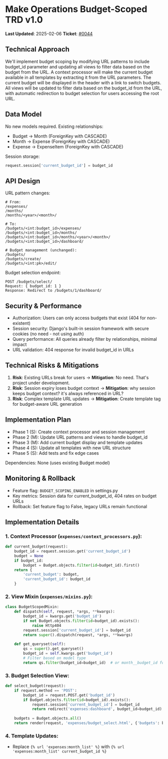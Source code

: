 # Make Operations Budget-Scoped TRD v1.0

**Last Updated**: 2025-02-06
**Ticket**: [#0044](https://github.com/MarcinOrlowski/pyggy-expense-tracker/issues/44)

## Technical Approach
We'll implement budget scoping by modifying URL patterns to include budget_id parameter and updating all views to filter data based on the budget from the URL. A context processor will make the current budget available in all templates by extracting it from the URL parameters. The current budget will be displayed in the header with a link to switch budgets. All views will be updated to filter data based on the budget_id from the URL, with automatic redirection to budget selection for users accessing the root URL.

## Data Model
No new models required. Existing relationships:
- Budget → Month (ForeignKey with CASCADE)
- Month → Expense (ForeignKey with CASCADE)
- Expense → ExpenseItem (ForeignKey with CASCADE)

Session storage:
```python
request.session['current_budget_id'] = budget_id
```

## API Design
URL pattern changes:
```
# From:
/expenses/
/months/
/months/<year>/<month>/

# To:
/budgets/<int:budget_id>/expenses/
/budgets/<int:budget_id>/months/
/budgets/<int:budget_id>/months/<year>/<month>/
/budgets/<int:budget_id>/dashboard/

# Budget management (unchanged):
/budgets/
/budgets/create/
/budgets/<int:pk>/edit/
```

Budget selection endpoint:
```
POST /budgets/select/
Request: { budget_id: 1 }
Response: Redirect to /budgets/1/dashboard/
```

## Security & Performance
- Authorization: Users can only access budgets that exist (404 for non-existent)
- Session security: Django's built-in session framework with secure cookies (no need - not using auth)
- Query performance: All queries already filter by relationships, minimal impact
- URL validation: 404 response for invalid budget_id in URLs

## Technical Risks & Mitigations
1. **Risk**: Existing URLs break for users → **Mitigation**: No need. That's project under development.
2. **Risk**: Session expiry loses budget context → **Mitigation**: why session keeps budget context? it's always referenced in URL?
3. **Risk**: Complex template URL updates → **Mitigation**: Create template tag for budget-aware URL generation

## Implementation Plan
- Phase 1 (S): Create context processor and session management
- Phase 2 (M): Update URL patterns and views to handle budget_id
- Phase 3 (M): Add current budget display and template updates
- Phase 4 (S): Update all templates with new URL structure
- Phase 5 (S): Add tests and fix edge cases

Dependencies: None (uses existing Budget model)

## Monitoring & Rollback
- Feature flag: `BUDGET_SCOPING_ENABLED` in settings.py
- Key metrics: Session data for current_budget_id, 404 rates on budget URLs
- Rollback: Set feature flag to False, legacy URLs remain functional

## Implementation Details

### 1. Context Processor (`expenses/context_processors.py`):
```python
def current_budget(request):
    budget_id = request.session.get('current_budget_id')
    budget = None
    if budget_id:
        budget = Budget.objects.filter(id=budget_id).first()
    return {
        'current_budget': budget,
        'current_budget_id': budget_id
    }
```

### 2. View Mixin (`expenses/mixins.py`):
```python
class BudgetScopedMixin:
    def dispatch(self, request, *args, **kwargs):
        budget_id = kwargs.get('budget_id')
        if not Budget.objects.filter(id=budget_id).exists():
            raise Http404
        request.session['current_budget_id'] = budget_id
        return super().dispatch(request, *args, **kwargs)
    
    def get_queryset(self):
        qs = super().get_queryset()
        budget_id = self.kwargs.get('budget_id')
        # Filter based on model type
        return qs.filter(budget_id=budget_id)  # or month__budget_id for expenses
```

### 3. Budget Selection View:
```python
def select_budget(request):
    if request.method == 'POST':
        budget_id = request.POST.get('budget_id')
        if Budget.objects.filter(id=budget_id).exists():
            request.session['current_budget_id'] = budget_id
            return redirect('expenses:dashboard', budget_id=budget_id)
    
    budgets = Budget.objects.all()
    return render(request, 'expenses/budget_select.html', {'budgets': budgets})
```

### 4. Template Updates:
- Replace `{% url 'expenses:month_list' %}` with `{% url 'expenses:month_list' current_budget_id %}`

